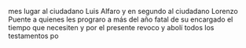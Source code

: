 mes lugar al ciudadano Luis Alfaro y en segundo al ciudadano Lorenzo Puente a quienes les prograro a más del año fatal de su encargado el tiempo que necesiten
y por el presente revoco y abolí todos los testamentos po